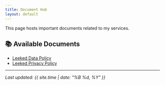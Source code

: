 ```yaml
---
title: Document Hub
layout: default
---
```


This page hosts important documents related to my services.

## 📚 Available Documents

- [Leeked Data Policy](data-deletion-policy.md)
- [Leeked Privacy Policy](leeked-privacy-policy.md)


---

*Last updated: {{ site.time | date: "%B %d, %Y" }}*
